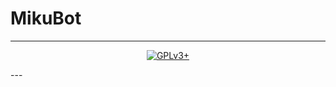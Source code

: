 # MikuBot
---
<p align="center">
<a href="https://github.com/software-engineer0/mikubot/blob/master/LICENSE">
<img src="https://img.shields.io/badge/license-GPLv3%2B-blue.svg" alt="GPLv3+" />
</a></p>
---
<p align="center><b>
MikuBot is an open source discord bot written in Python. It's currently work in progress.
</b></p>
